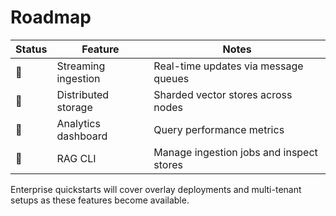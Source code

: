 # Roadmap

| Status | Feature | Notes |
|---|---|---|
| 🚧 | Streaming ingestion | Real-time updates via message queues |
| 🚧 | Distributed storage | Sharded vector stores across nodes |
| 🚧 | Analytics dashboard | Query performance metrics |
| 📝 | RAG CLI | Manage ingestion jobs and inspect stores |

Enterprise quickstarts will cover overlay deployments and multi-tenant setups as these features become available.
